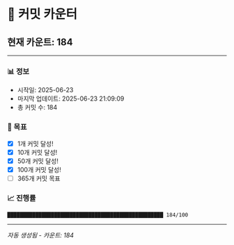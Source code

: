 # 🔢 커밋 카운터

## 현재 카운트: 184

---

### 📊 정보
- 시작일: 2025-06-23
- 마지막 업데이트: 2025-06-23 21:09:09
- 총 커밋 수: 184

### 🎯 목표
- [x] 1개 커밋 달성!
- [x] 10개 커밋 달성!
- [x] 50개 커밋 달성!
- [x] 100개 커밋 달성!
- [ ] 365개 커밋 목표

### 📈 진행률
```
██████████████████████████████████████████████████ 184/100
```

---
*자동 생성됨 - 카운트: 184*
